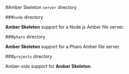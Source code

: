 #Amber Skeleton `server` directory

###`node` directory

**Amber Skeleton** support for a Node.js Amber file server.

###`pharo` directory

**Amber Skeleton** support for a Pharo Amber file server.

###`projects` directory

Amber-side support for **Amber Skeleton**.
